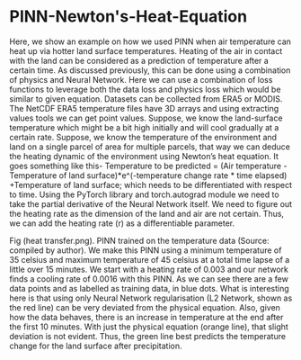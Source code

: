 # PINN-Newton's-Heat-Equation

Here, we show an example on how we used PINN when air temperature can heat up via hotter land surface temperatures.
Heating of the air in contact with the land can be considered as a prediction of temperature after a certain time. As discussed previously, this can be done using a combination of physics and Neural Network. Here we can use a combination of loss functions to leverage both the data loss and physics loss which would be similar to given equation. Datasets can be collected from ERA5 or MODIS. The NetCDF ERA5 temperature files have 3D arrays and using extracting values tools we can get point values.
Suppose, we know the land-surface temperature which might be a bit high initially and will cool gradually at a certain rate. Suppose, we know the temperature of the environment and land on a single parcel of area for multiple parcels, that way we can deduce the heating dynamic of the environment using Newton’s heat equation. It goes something like this-
Temperature to be predicted = 
(Air temperature -Temperature of land surface)*e^(-temperature change rate * time elapsed)
+Temperature of land surface; which needs to be differentiated with respect to time.
Using the PyTorch library and torch.autograd module we need to take the partial derivative of the Neural Network itself. We need to figure out the heating rate as the dimension of the land and air are not certain. Thus, we can add the heating rate (r) as a differentiable parameter. 

Fig (heat transfer.png). PINN trained on the temperature data (Source: compiled by author).
We make this PINN using a minimum temperature of 35 celsius and maximum temperature of 45 celsius at a total time lapse of a little over 15 minutes. We start with a heating rate of 0.003 and our network finds a cooling rate of 0.0016 with this PINN.  As we can see there are a few data points and as labelled as training data, in blue dots. What is interesting here is that using only Neural Network regularisation (L2 Network, shown as the red line) can be very deviated from the physical equation. Also, given how the data behaves, there is an increase in temperature at the end after the first 10 minutes. With just the physical equation (orange line), that slight deviation is not evident. Thus, the green line best predicts the temperature change for the land surface after precipitation. 
